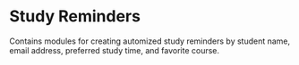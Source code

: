 # Study Reminders

Contains modules for creating automized study reminders by student name, email address, preferred study time, and favorite course.
